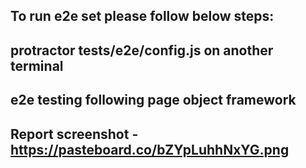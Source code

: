 To run e2e set please follow below steps:
------------------------------------------------
protractor tests/e2e/config.js on another terminal
------------------------------------------------
e2e testing following page object framework
------------------------------------------------
Report screenshot - https://pasteboard.co/bZYpLuhhNxYG.png
------------------------------------------------
